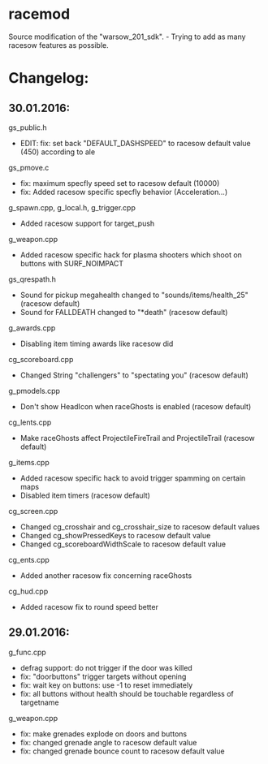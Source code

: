 # racemod
Source modification of the "warsow_201_sdk". - Trying to add as many racesow features as possible.

# Changelog:
## 30.01.2016:

gs_public.h
 * EDIT: fix: set back "DEFAULT_DASHSPEED" to racesow default value (450) according to ale

gs_pmove.c
 * fix: maximum specfly speed set to racesow default (10000)
 * fix: Added racesow specific specfly behavior (Acceleration...)

g_spawn.cpp, g_local.h, g_trigger.cpp
 * Added racesow support for target_push

g_weapon.cpp
 * Added racesow specific hack for plasma shooters which shoot on buttons with SURF_NOIMPACT

gs_qrespath.h
 * Sound for pickup megahealth changed to "sounds/items/health_25" (racesow default)
 * Sound for FALLDEATH changed to "*death" (racesow default)

g_awards.cpp
 * Disabling item timing awards like racesow did

cg_scoreboard.cpp
 * Changed String "challengers" to "spectating you" (racesow default)

g_pmodels.cpp
 * Don't show HeadIcon when raceGhosts is enabled (racesow default)

cg_lents.cpp
 * Make raceGhosts affect ProjectileFireTrail and ProjectileTrail (racesow default)

g_items.cpp
 * Added racesow specific hack to avoid trigger spamming on certain maps
 * Disabled item timers (racesow default)

cg_screen.cpp
 * Changed cg_crosshair and cg_crosshair_size to racesow default values
 * Changed cg_showPressedKeys to racesow default value
 * Changed cg_scoreboardWidthScale to racesow default value

cg_ents.cpp
 * Added another racesow fix concerning raceGhosts

cg_hud.cpp
 * Added racesow fix to round speed better

## 29.01.2016:

g_func.cpp
 * defrag support: do not trigger if the door was killed
 * fix: "doorbuttons" trigger targets without opening
 * fix: wait key on buttons: use -1 to reset immediately
 * fix: all buttons without health should be touchable regardless of targetname

g_weapon.cpp
 * fix: make grenades explode on doors and buttons
 * fix: changed grenade angle to racesow default value
 * fix: changed grenade bounce count to racesow default value
